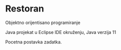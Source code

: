 # Restoran
Objektno orijentisano programiranje

Java projekat u Eclipse IDE okruženju, Java verzija 11

Pocetna postavka zadatka.
